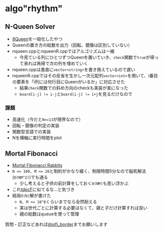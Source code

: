 # algo"rhythm"
## N-Queen Solver
- [8Queen](https://ja.wikipedia.org/wiki/エイト・クイーン)を一般化したやつ
- Queenの置き方の総数を出力（回転、鏡像は区別していない）
- nqueen.cppとnqueenR.cppではアルゴリズムは一緒
  - 今見ている列にひとつずつQueenを置いていき、`check`関数で`true`が帰って来れば再帰で次の列を埋めていく
- nqueen.cppは愚直に`vector<string>`を書き換えているので遅い
- nqueenR.cppではその反省を生かし一次元配列`vector<int>`を用いて、i番目の要素を「i列には何行目にQueenがいるか」に対応させた
  - 結果`check`関数での斜め方向のcheckも実装が楽になった
  - `board[i-j] != i-j`と`board[i-j] != i+j`を見るだけなので
### 課題
- 高速化（今だと`N<=13`が限界なので）
- 回転・鏡像の判定の実装
- 関数型言語での実装
- Nを横軸に実行時間をplot

## Mortal Fibonacci
- [Mortal Fibonacci Rabbits](http://rosalind.info/problems/fibd)
- `N <= 100, M <= 20`と制約がかなり緩く、制限時間5分なので脳死解法(`O(NM^2)`)でも通る
  - 少し考えると子供の前計算をしておく`O(NM)`も思い浮かぶ
- これ[tdpcF](https://tdpc.contest.atcoder.jp/tasks/tdpc_semiexp)に似てるな...と気づき
- 結局`O(N)`解が書けた
  - `N, M <= 10^8`くらいまでなら全然耐える
  - 実は世代ごとに計算する必要はなくて、親と子だけ計算すれば良い
  - 親の総数はqueueを使って管理



質問・訂正などあれば[@sifi_border](https://twitter.com/sifi_border)までお願いします
